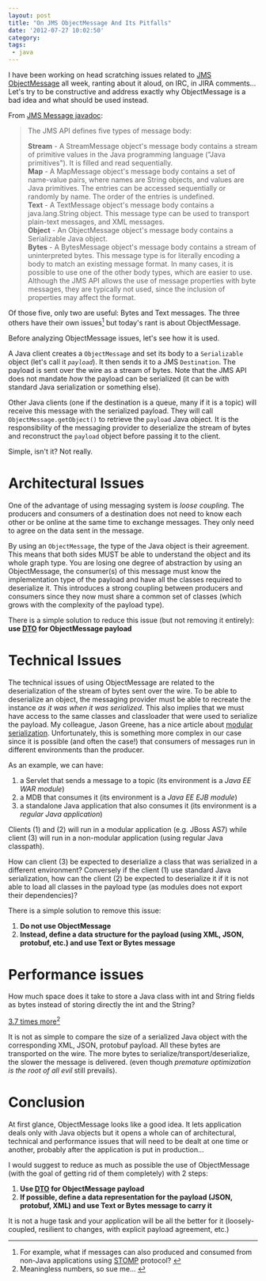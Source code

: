 ```yaml
---
layout: post
title: "On JMS ObjectMessage And Its Pitfalls"
date: '2012-07-27 10:02:50'
category: 
tags:
 - java
---
```


I have been working on head scratching issues related to [JMS ObjectMessage][objectmessage] all week, ranting about it aloud, on IRC, in JIRA comments... Let's try to be constructive and address exactly why ObjectMessage is a bad idea and what should be used instead.

From [JMS Message javadoc][message]:

> The JMS API defines five types of message body:
> 
> __Stream__ - A StreamMessage object's message body contains a stream of primitive values in the Java programming language ("Java primitives"). It is filled and read sequentially.  
> __Map__ - A MapMessage object's message body contains a set of name-value pairs, where names are String objects, and values are Java primitives. The entries can be accessed sequentially or randomly by name. The order of the entries is undefined.  
> __Text__ - A TextMessage object's message body contains a java.lang.String object. This message type can be used to transport plain-text messages, and XML messages.  
> __Object__ - An ObjectMessage object's message body contains a Serializable Java object.  
> __Bytes__ - A BytesMessage object's message body contains a stream of uninterpreted bytes. This message type is for literally encoding a body to match an existing message format. In many cases, it is possible to use one of the other body types, which are easier to use. Although the JMS API allows the use of message properties with byte messages, they are typically not used, since the inclusion of properties may affect the format.

Of those five, only two are useful: Bytes and Text messages. The three others have their own issues<a id="fnr1-2012-07-27" href="#fn1-2012-07-27"><sup>1</sup></a> but today's rant is about ObjectMessage.

Before analyzing ObjectMessage issues, let's see how it is used.

A Java client creates a `ObjectMessage` and set its body to a `Serializable` object (let's call it _`payload`_). It then sends it to a JMS `Destination`. The payload is sent over the wire as a stream of bytes. Note that the JMS API does not mandate *how* the payload can be serialized (it can be with standard Java serialization or something else).

Other Java clients (one if the destination is a queue, many if it is a topic) will receive this message with the serialized payload. They will call `ObjectMessage.getObject()` to retrieve the `payload` Java object. It is the responsibility of the messaging provider to deserialize the stream of bytes and reconstruct the `payload` object before passing it to the client.

Simple, isn't it? Not really.

# Architectural Issues

One of the advantage of using messaging system is _loose coupling_. The producers and consumers of a destination does not need to know each other or be online at the same time to exchange messages. They only need to agree on the data sent in the message.

By using an `ObjectMessage`, the type of the Java object is their agreement. This means that both sides MUST be able to understand the object and its whole graph type. You are losing one degree of abstraction by using an ObjectMessage, the consumer(s) of this message must know the implementation type of the payload and have all the classes required to deserialize it. This introduces a strong coupling between producers and consumers since they now must share a common set of classes (which grows with the complexity of the payload type).

There is a simple solution to reduce this issue (but not removing it entirely):  **use [DTO][dto] for ObjectMessage payload**

# Technical Issues

The technical issues of using ObjectMessage are related to the deserialization of the stream of bytes sent over the wire.
To be able to deserialize an object, the messaging provider must be able to recreate the instance *as it was when it was serialized*. This also implies that we must have access to the same classes and classloader that were used to serialize the payload. My colleague, Jason Greene, has a nice article about [modular serialization][modular-serialization]. Unfortunately, this is something more complex in our case since it is possible (and often the case!) that consumers of messages run in different environments than the producer.

As an example, we can have:

1. a Servlet that sends a message to a topic (its environment is a _Java EE WAR module_) 
2. a MDB that consumes it (its environment is a _Java EE EJB module_) 
3. a standalone Java application that also consumes it (its environment is a _regular Java application_)

Clients (1) and (2) will run in a modular application (e.g. JBoss AS7) while client (3) will run in a non-modular application (using regular Java classpath).

How can client (3) be expected to deserialize a class that was serialized in a different environment?
Conversely if the client (1) use standard Java serialization, how can the client (2) be expected to deserialize it if it is not able to load all classes in the payload type (as modules does not export their dependencies)?

There is a simple solution to remove this issue: 

1. **Do not use ObjectMessage** 
2. **Instead, define a data structure for the payload (using XML, JSON, protobuf, etc.) and use Text or Bytes message**

# Performance issues

How much space does it take to store a Java class with int and String fields as bytes instead of storing directly the int and the String?

[3.7 times more][gist]<a id="fnr2-2012-07-27" href="#fn2-2012-07-27"><sup>2</sup></a>

It is not as simple to compare the size of a serialized Java object with the corresponding XML, JSON, protobuf payload.
All these bytes are transported on the wire. The more bytes to serialize/transport/deserialize, the slower the message is delivered. (even though _premature optimization is the root of all evil_ still prevails).

# Conclusion

At first glance, ObjectMessage looks like a good idea. It lets application deals only with Java objects but it opens a whole can of architectural, technical and performance issues that will need to be dealt at one time or another, probably after the application is put in production...

I would suggest to reduce as much as possible the use of ObjectMessage (with the goal of getting rid of them completely) with 2 steps:

1. **Use [DTO][dto] for ObjectMessage payload**
2. **If possible, define a data representation for the payload (JSON, protobuf, XML) and use Text or Bytes message to carry it**

It is not a huge task and your application will be all the better for it (loosely-coupled, resilient to changes, with explicit payload agreement, etc.)

---

1. <a id="fn1-2012-07-27"></a> For example, what if messages can also produced and consumed from non-Java applications using [STOMP][stomp] protocol?&nbsp;<a href="#fnr1-2012-07-27">&#8617;</a>
2. <a id="fn2-2012-07-27"></a> Meaningless numbers, so sue me...&nbsp;<a href="#fnr2-2012-07-27">&#8617;</a>

[dto]: http://en.wikipedia.org/wiki/Data_transfer_object
[message]: http://docs.oracle.com/javaee/6/api/javax/jms/Message.html
[objectmessage]: http://docs.oracle.com/javaee/6/api/javax/jms/ObjectMessage.html
[modular-serialization]: https://community.jboss.org/wiki/ModularSerialization
[gist]: https://gist.github.com/3187135
[stomp]: http://stomp.github.com/